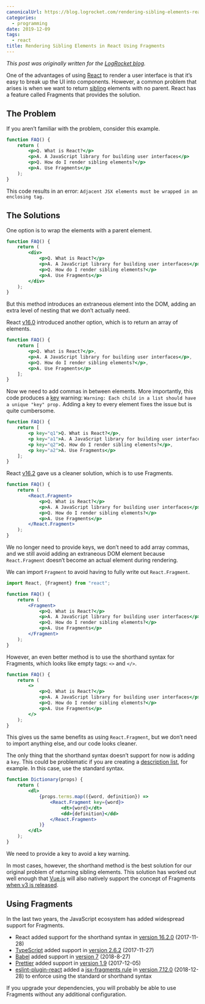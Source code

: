 ```yaml
---
canonicalUrl: https://blog.logrocket.com/rendering-sibling-elements-react-fragments/
categories:
  - programming
date: 2019-12-09
tags:
  - react
title: Rendering Sibling Elements in React Using Fragments
---
```


*This post was originally written for the [LogRocket
blog](https://blog.logrocket.com/rendering-sibling-elements-react-fragments/).*

One of the advantages of using [React](https://reactjs.org/) to render a user
interface is that it’s easy to break up the UI into components. However, a
common problem that arises is when we want to return
[sibling](https://javascript.info/dom-navigation#siblings-and-the-parent)
elements with no parent. React has a feature called Fragments that provides the
solution.

## The Problem

If you aren’t familiar with the problem, consider this example.

```jsx
function FAQ() {
    return (
        <p>Q. What is React?</p>
        <p>A. A JavaScript library for building user interfaces</p>
        <p>Q. How do I render sibling elements?</p>
        <p>A. Use Fragments</p>
    );
}
```

This code results in an error: `Adjacent JSX elements must be wrapped in an
enclosing tag.`

## The Solutions

One option is to wrap the elements with a parent element.

```jsx
function FAQ() {
    return (
        <div>
            <p>Q. What is React?</p>
            <p>A. A JavaScript library for building user interfaces</p>
            <p>Q. How do I render sibling elements?</p>
            <p>A. Use Fragments</p>
        </div>
    );
}
```

But this method introduces an extraneous element into the DOM, adding an extra
level of nesting that we don’t actually need.

React [v16.0](https://github.com/facebook/react/releases/tag/v16.0.0) introduced
another option, which is to return an array of elements.

```jsx
function FAQ() {
    return [
        <p>Q. What is React?</p>,
        <p>A. A JavaScript library for building user interfaces</p>,
        <p>Q. How do I render sibling elements?</p>,
        <p>A. Use Fragments</p>
    ];
}
```

Now we need to add commas in between elements. More importantly, this code
produces a [key](https://reactjs.org/docs/lists-and-keys.html#keys) warning:
`Warning: Each child in a list should have a unique "key" prop.` Adding a key to
every element fixes the issue but is quite cumbersome.

```jsx
function FAQ() {
    return [
        <p key="q1">Q. What is React?</p>,
        <p key="a1">A. A JavaScript library for building user interfaces</p>,
        <p key="q2">Q. How do I render sibling elements?</p>,
        <p key="a2">A. Use Fragments</p>
    ];
}
```

React [v16.2](https://github.com/facebook/react/releases/tag/v16.2.0) gave us a
cleaner solution, which is to use Fragments.

```jsx
function FAQ() {
    return (
        <React.Fragment>
            <p>Q. What is React?</p>
            <p>A. A JavaScript library for building user interfaces</p>
            <p>Q. How do I render sibling elements?</p>
            <p>A. Use Fragments</p>
        </React.Fragment>
    );
}
```

We no longer need to provide keys, we don’t need to add array commas, and we
still avoid adding an extraneous DOM element because `React.Fragment` doesn’t
become an actual element during rendering.

We can import `Fragment` to avoid having to fully write out `React.Fragment`.

```jsx
import React, {Fragment} from "react";

function FAQ() {
    return (
        <Fragment>
            <p>Q. What is React?</p>
            <p>A. A JavaScript library for building user interfaces</p>
            <p>Q. How do I render sibling elements?</p>
            <p>A. Use Fragments</p>
        </Fragment>
    );
}
```

However, an even better method is to use the shorthand syntax for Fragments,
which looks like empty tags: `<>` and `</>`.

```jsx
function FAQ() {
    return (
        <>
            <p>Q. What is React?</p>
            <p>A. A JavaScript library for building user interfaces</p>
            <p>Q. How do I render sibling elements?</p>
            <p>A. Use Fragments</p>
        </>
    );
}
```

This gives us the same benefits as using `React.Fragment`, but we don’t need to
import anything else, and our code looks cleaner.

The only thing that the shorthand syntax doesn’t support for now is adding a
`key`. This could be problematic if you are creating a [description
list](https://developer.mozilla.org/en-US/docs/Web/HTML/Element/dl), for
example. In this case, use the standard syntax.

```jsx
function Dictionary(props) {
    return (
        <dl>
            {props.terms.map(({word, definition}) =>
                <React.Fragment key={word}>
                    <dt>{word}</dt>
                    <dd>{definition}</dd>
                </React.Fragment>
            )}
        </dl>
    );
}
```

We need to provide a key to avoid a key warning.

In most cases, however, the shorthand method is the best solution for our
original problem of returning sibling elements. This solution has worked out
well enough that [Vue.js](https://vuejs.org/) will also natively support the
concept of Fragments [when v3 is
released](https://medium.com/the-vue-point/plans-for-the-next-iteration-of-vue-js-777ffea6fabf).

## Using Fragments

In the last two years, the JavaScript ecosystem has added widespread support for
Fragments.

- React added support for the shorthand syntax in
  [version 16.2.0](https://reactjs.org/blog/2017/11/28/react-v16.2.0-fragment-support.html)
  (2017-11-28)
- [TypeScript](https://www.typescriptlang.org/) added support in
  [version 2.6.2](https://github.com/Microsoft/TypeScript/releases/tag/v2.6.2)
  (2017-11-27)
- [Babel](https://babeljs.io/) added support in
  [version 7](https://babeljs.io/blog/2018/08/27/7.0.0#jsx-fragment-support)
  (2018-8-27)
- [Prettier](https://prettier.io/) added support in
  [version 1.9](https://prettier.io/blog/2017/12/05/1.9.0.html#jsx-fragment-syntax-3237-https-githubcom-prettier-prettier-pull-3237-by-duailibe-https-githubcom-duailibe)
  (2017-12-05)
- [eslint-plugin-react](https://github.com/yannickcr/eslint-plugin-react) added
  a [jsx-fragments rule](https://github.com/yannickcr/eslint-plugin-react/blob/master/docs/rules/jsx-fragments.md)
  in [version 7.12.0](https://github.com/yannickcr/eslint-plugin-react/releases/tag/v7.12.0)
  (2018-12-28) to enforce using the standard or shorthand syntax

If you upgrade your dependencies, you will probably be able to use Fragments
without any additional configuration.
